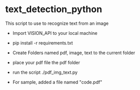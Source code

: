 # text_detection_python
This script to use to recognize text from an image

* Import VISION_API to your local machine

* pip install -r requirements.txt

* Create Folders named pdf, image, text to the current folder

* place your pdf file the pdf folder

* run the script ./pdf_img_text.py

* For sample, added a file named "code.pdf"
